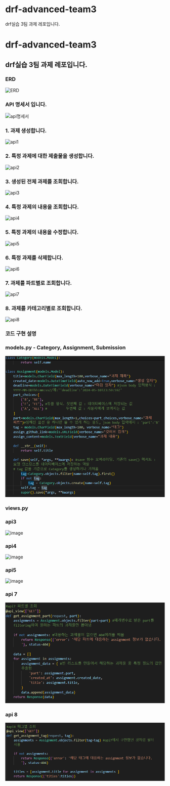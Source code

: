 # drf-advanced-team3
drf실습 3팀 과제 레포입니다.
# drf-advanced-team3
drf실습 3팀 과제 레포입니다.
---

### ERD 
![ERD](https://github.com/likelion-Inha-12/drf-advanced-team3/assets/131441769/9e414719-50ad-46bc-9826-e56275189cbc)

### API 명세서 입니다.
![api명세서](https://github.com/likelion-Inha-12/drf-advanced-team3/assets/131441769/9ddff02e-be0f-4ab0-8d4e-52af43c7dccf)

### 1. 과제 생성합니다. 
![api1](https://github.com/likelion-Inha-12/drf-advanced-team3/assets/131441769/5e151160-f45a-4a0c-b2ab-39d76b3aad03)

### 2. 특정 과제에 대한 제출물을 생성합니다.
![api2](https://github.com/likelion-Inha-12/drf-advanced-team3/assets/131441769/08ca3392-ee21-4753-b6d2-409bb7d886f9)

### 3. 생성된 전체 과제를 조회합니다.
![api3](https://github.com/likelion-Inha-12/drf-advanced-team3/assets/131441769/857141a2-2dbc-481d-998c-fa887a6a7eb6)

### 4. 특정 과제의 내용을 조회합니다.
![api4](https://github.com/likelion-Inha-12/drf-advanced-team3/assets/131441769/83a5879e-2efc-480d-933a-06ba464897da)

### 5. 특정 과제의 내용을 수정합니다.
![api5](https://github.com/likelion-Inha-12/drf-advanced-team3/assets/131441769/7194f5a2-7831-427b-8a31-48e86220ca11)

### 6. 특정 과제를 삭제합니다.
![api6](https://github.com/likelion-Inha-12/drf-advanced-team3/assets/131441769/e8e0f161-c0df-4226-bf39-611cf5d8946b)

### 7. 과제를 파트별로 조회합니다.
![api7](https://github.com/likelion-Inha-12/drf-advanced-team3/assets/131441769/69b865cc-32dc-4268-ac2f-dccdd730d80b)

### 8. 과제를 카테고리별로 조회합니다.
![api8](https://github.com/likelion-Inha-12/drf-advanced-team3/assets/131441769/49f68a4d-f3a7-477c-976a-b944b14a9d2a)


### 코드 구현 설명

### models.py - Category, Assignment, Submission

![s_model](./image/s_model.png)

### views.py

### api3
![image](https://github.com/likelion-Inha-12/drf-advanced-team3/assets/149250433/c1b7a9b5-ca05-4b40-90b4-342f00a4d4ae)

### api4 
![image](https://github.com/likelion-Inha-12/drf-advanced-team3/assets/149250433/ddb35076-a5aa-4ae9-91b0-40a7b74fc30d)

### api5
![image](https://github.com/likelion-Inha-12/drf-advanced-team3/assets/149250433/5bb8aca4-d8c9-49b7-aebd-5c49f1f78662)

### api 7 
![s_model](./image/s_api7.png)

### api 8 
![s_model](./image/s_api8.png)

